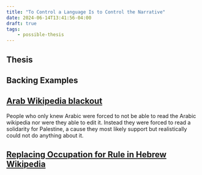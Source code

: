 ```yaml
---
title: "To Control a Language Is to Control the Narrative"
date: 2024-06-14T13:41:56-04:00
draft: true
tags:
    - possible-thesis
---
```


## Thesis

## Backing Examples

## [Arab Wikipedia blackout](https://en.wikipedia.org/wiki/Wikipedia:Wikipedia_Signpost/2023-12-24/Discussion_report)

 People who only knew Arabic were forced to not be able to read the Arabic wikipedia nor were they able to edit it. Instead they were forced to read a solidarity for Palestine, a cause they most likely support but realistically could not do anything about it.

## [Replacing Occupation for Rule in Hebrew Wikipedia](https://www.haaretz.com/israel-news/2021-02-16/ty-article/.premium/israeli-rule-not-occupation-hebrew-wikipedia-renames-a-key-article/0000017f-f49f-d460-afff-ffff5b1c0000)
